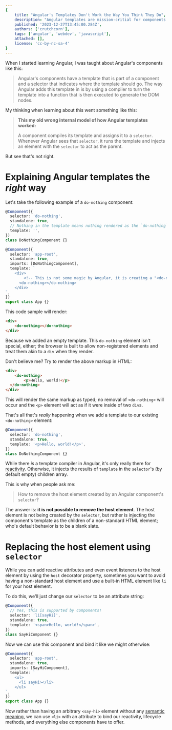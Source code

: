 ```yaml
---
{
	title: "Angular's Templates Don't Work the Way You Think They Do",
	description: "Angular templates are mission-critial for components. But how do they work? Using a compiler, yes, but how do they bind to the DOM itself? Read on to find out.",
	published: '2023-12-27T13:45:00.284Z',
	authors: ['crutchcorn'],
	tags: ['angular', 'webdev', 'javascript'],
	attached: [],
	license: 'cc-by-nc-sa-4'
}
---
```


When I started learning Angular, I was taught about Angular's components like this:

> Angular's components have a template that is part of a component and a selector that indicates where the template should go. The way Angular adds this template in is by using a compiler to turn the template into a function that is then executed to generate the DOM nodes.

 My thinking when learning about this went something like this:

> **This my old wrong internal model of how Angular templates worked:**
>
> A component compiles its template and assigns it to a `selector`. Whenever Angular sees that `selector`, it runs the template and injects an element with the `selector` to act as the parent.

But see that's not right.

# Explaining Angular templates the _right_ way

Let's take the following example of a `do-nothing` component:

```typescript
@Component({
  selector: 'do-nothing',
  standalone: true,
  // Nothing in the template means nothing rendered as the `do-nothing` element
  template: '',
})
class DoNothingComponent {}

@Component({
  selector: 'app-root',
  standalone: true,
  imports: [DoNothingComponent],
  template: `
    <div>
    	<!-- This is not some magic by Angular, it is creating a "<do-nothing>" in the DOM -->
      <do-nothing></do-nothing>
    </div>
`,
})
export class App {}
```

This code sample will render:

````html
<div>
	<do-nothing></do-nothing>
</div>
````

Because we added an empty template. This `do-nothing` element isn't special, either; the browser is built to allow non-registered elements and treat them akin to a `div` when they render.

Don't believe me? Try to render the above markup in HTML:

```html
<div>
	<do-nothing>
		<p>Hello, world!</p>
  </do-nothing>
</div>
```

This will render the same markup as typed; no removal of `<do-nothing>` will occur and the `<p>` element will act as if it were inside of two `div`s.

That's all that's _really_ happening when we add a template to our existing `<do-nothing>` element:

```typescript
@Component({
  selector: 'do-nothing',
  standalone: true,
  template: '<p>Hello, world!</p>',
})
class DoNothingComponent {}
```

While there _is_ a template compiler in Angular, it's only really there for [reactivity](/posts/what-is-reactivity). Otherwise, it injects the results of `template` in the `selector`'s (by default empty) children array.

This is why when people ask me:

> How to remove the host element created by an Angular component's `selector`?

The answer is: **it is not possible to remove the host element**. The host element is not being created by the `selector`, but rather is injecting the component's template as the children of a non-standard HTML element; who's default behavior is to be a blank slate.

# Replacing the host element using `selector`

While you can add reactive attributes and even event listeners to the host element by using the `host` decorator property, sometimes you want to avoid having a non-standard host element and use a built-in HTML element like `li` for your host element.

To do this, we'll just change our `selector` to be an attribute string:

```typescript
@Component({
  // Yes, this is supported by components!
  selector: 'li[sayHi]',
  standalone: true,
  template: '<span>Hello, world!</span>',
})
class SayHiComponent {}
```

Now we can use this component and bind it like we might otherwise:

````typescript
@Component({
  selector: 'app-root',
  standalone: true,
  imports: [SayHiComponent],
  template: `
    <ul>
      <li sayHi></li>
    </ul>
`,
})
export class App {}
````

Now rather than having an arbitrary `<say-hi>` element without any [semantic meaning](/posts/intro-to-web-accessibility#html-semantic-tags), we can use `<li>` with an attribute to bind our reactivity, lifecycle methods, and everything else components have to offer. 
